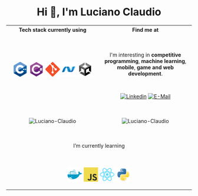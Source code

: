 <h1 align = "center">
    Hi 👋, I'm Luciano Claudio

</h1>

<table width="100%">
  <tr>
  <th>Tech stack currently using</th>
  <th>Find me at</th>
  </tr>
  <tr>
  <td width="50%">

 <p align = "center">
  <img src="https://raw.githubusercontent.com/devicons/devicon/master/icons/cplusplus/cplusplus-original.svg" alt="cplusplus" width="40" height="40"/>
  <img src="https://raw.githubusercontent.com/devicons/devicon/master/icons/csharp/csharp-original.svg" alt="csharp" width="40" height="40"/>
  <img src="https://raw.githubusercontent.com/devicons/devicon/master/icons/git/git-original.svg" alt="git" width="40" height="40"/>
  <img src="https://raw.githubusercontent.com/devicons/devicon/master/icons/dot-net/dot-net-original.svg" alt="dot-net" width="40" height="40"/>
  <img src="https://raw.githubusercontent.com/devicons/devicon/master/icons/unity/unity-original.svg" alt="unity" width="40" height="40"/>
 </p>

  </td>
  <td width="50%">

<br><p align="center">
I'm interesting in <b>competitive programming</b>, <b>machine learning</b>, <b>mobile</b>, <b>game and web development</b>.</p>
<br><p align="center">
[![Linkedin](https://img.shields.io/badge/linked-in-369?style=flat-square&logo=linkedin&logoColor=white&color=blue)](https://www.linkedin.com/in/luciano-claudio/)
[![E-Mail](https://img.shields.io/badge/email-reveal-2a8?style=flat-square&logo=gmail&logoColor=white)](https://mailhide.io/e/IIQumJw1)
      
</p>
  </td>
  <tr>
  <td width = "50%">
  <br>
  <p align = "center"><img src="https://github-readme-stats.vercel.app/api/top-langs?username=Luciano-Claudio&show_icons=true&theme=onedark&locale=en&layout=compact" alt="Luciano-Claudio" /></p>
  </td>
  <td width = "50%">
  <br>
  <p align = "center"><img src="https://github-readme-stats.vercel.app/api?username=Luciano-Claudio&show_icons=true&theme=onedark&locale=en" alt="Luciano-Claudio" /></p>
  </td>
  <tr>
  <td colspan = 2><br><p align = "center"> I’m currently learning </p></td>
  <tr>
  <td colspan=2 width ="50%">
  <br>
  <p align="center">
  <img src="https://raw.githubusercontent.com/devicons/devicon/master/icons/docker/docker-plain.svg" alt="docker" width="40" height="40"/>
  <img src="https://raw.githubusercontent.com/devicons/devicon/master/icons/javascript/javascript-original.svg" alt="electron" width="40" height="40"/>
  <img src="https://raw.githubusercontent.com/devicons/devicon/master/icons/react/react-original.svg" alt="electron" width="40" height="40"/>
  <img src="https://raw.githubusercontent.com/devicons/devicon/master/icons/python/python-original.svg" alt="electron" width="40" height="40"/>
  </p>
  </table>
